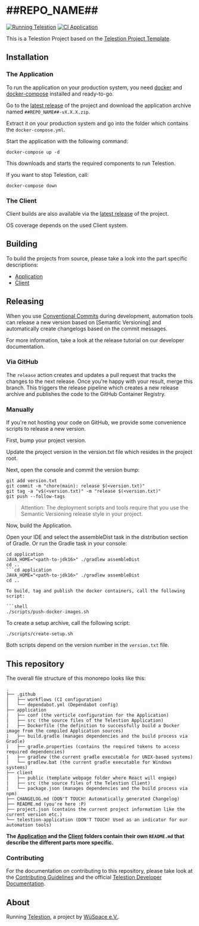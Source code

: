 # ##REPO_NAME##

[![Running Telestion](https://img.shields.io/static/v1?label=Running&message=Telestion&labelColor=2B2E3A&color=452897)](https://telestion.wuespace.de/)
[![CI Application](https://github.com/##REPO_USER##/##REPO_NAME##/actions/workflows/ci-app.yml/badge.svg)](https://github.com/##REPO_USER##/##REPO_NAME##/actions/workflows/ci-app.yml)

This is a Telestion Project based on the [Telestion Project Template](https://github.com/wuespace/telestion-project-template).

## Installation

### The Application

To run the application on your production system, you need [docker](https://www.docker.com/) and [docker-compose](https://docs.docker.com/compose/install/) installed and ready-to-go.

Go to the [latest release](https://github.com/##REPO_USER##/##REPO_NAME##/releases/latest) of the project and download the application archive named `##REPO_NAME##-vX.X.X.zip`.

Extract it on your production system and go into the folder which contains the `docker-compose.yml`.

Start the application with the following command:

```shell
docker-compose up -d
```

This downloads and starts the required components to run Telestion.

If you want to stop Telestion, call:

```shell
docker-compose down
```

### The Client

Client builds are also available via the [latest release](https://github.com/##REPO_USER##/##REPO_NAME##/releases/latest) of the project.

OS coverage depends on the used Client system.

## Building

To build the projects from source, please take a look into the part specific descriptions:

- [Application](./application/README.md)
- [Client](./client/README.md)

## Releasing

When you use [Conventional Commits](https://www.conventionalcommits.org/en/v1.0.0/) during development, automation tools can release a new version based on [Semantic Versioning] and automatically create changelogs based on the commit messages.

For more information, take a look at the release tutorial on our developer documentation.

### Via GitHub

The `release` action creates and updates a pull request that tracks the changes to the next release. Once you're happy with your result, merge this branch. This triggers the release pipeline which creates a new release archive and publishes the code to the GitHub Container Registry.

### Manually

If you're not hosting your code on GitHub, we provide some convenience scripts to release a new version.

First, bump your project version.

Update the project version in the version.txt file which resides in the project root.

Next, open the console and commit the version bump:

```shell
git add version.txt
git commit -m "chore(main): release $(<version.txt)"
git tag -a "v$(<version.txt)" -m "release $(<version.txt)"
git push --follow-tags
```

> Attention: The deployment scripts and tools require that you use the Semantic Versioning release style in your project.

Now, build the Application.

Open your IDE and select the assembleDist task in the distribution section of Gradle.
Or run the Gradle task in your console:

```shell
cd application
JAVA_HOME="<path-to-jdk16>" ./gradlew assembleDist
cd ..
```cd application
JAVA_HOME="<path-to-jdk16>" ./gradlew assembleDist
cd ..

To build, tag and publish the docker containers, call the following script:

```shell
./scripts/push-docker-images.sh
```

To create a setup archive, call the following script:

```shell
./scripts/create-setup.sh
```

Both scripts depend on the version number in the `version.txt` file.

## This repository

The overall file structure of this monorepo looks like this:

```plain
.
├── .github
│   ├── workflows (CI configuration)
│   └── dependabot.yml (Dependabot config)
├── application
|   ├── conf (the verticle configuration for the Application)
|   ├── src (the source files of the Telestion Application)
|   ├── Dockerfile (the definition to successfully build a Docker image from the compiled Application sources)
|   ├── build.gradle (manages dependencies and the build process via Gradle)
|   ├── gradle.properties (contains the required tokens to access required dependencies)
|   ├── gradlew (the current gradle executable for UNIX-based systems)
|   └── gradlew.bat (the current gradle executable for Windows systems)
├── client
|   ├── public (template webpage folder where React will engage)
|   ├── src (the source files of the Telestion Client)
|   └── package.json (manages dependencies and the build process via npm)
├── CHANGELOG.md (DON'T TOUCH! Automatically generated Changelog)
├── README.md (you're here :P)
├── project.json (contains the current project information like the current version etc.)
└── telestion-application (DON'T TOUCH! Used as an indicator for our automation tools)
```

**The [Application](./application/README.md) and the [Client](./client/README.md) folders contain their own `README.md` that describe the different parts more specific.**

### Contributing

For the documentation on contributing to this repository, please take look at the [Contributing Guidelines](./CONTRIBUTING.md) and the official [Telestion Developer Documentation](https://docs.telestion.wuespace.de/).

## About

Running [Telestion](https://telestion.wuespace.de/), a project by [WüSpace e.V.](https://www.wuespace.de/).
